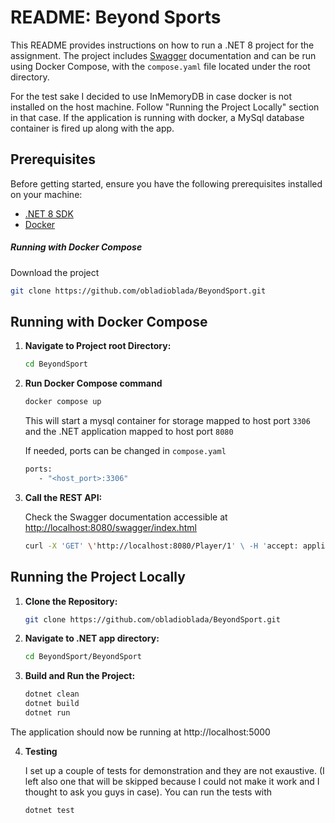# README: Beyond Sports

   This README provides instructions on how to run a .NET 8 project for the assignment. 
   The project includes [Swagger](https://swagger.io/) documentation and can be run using Docker Compose, with the  ```compose.yaml``` file located under the root directory.

   For the test sake I decided to use InMemoryDB in case docker is not installed on the host machine. Follow "Running the Project Locally" section in that case.
   If the application is running with docker, a MySql database container is fired up along with the app.

## Prerequisites

   Before getting started, ensure you have the following prerequisites installed on your machine:

   - [.NET 8 SDK](https://dotnet.microsoft.com/download)
   - [Docker](https://www.docker.com/get-started)

##### Running with Docker Compose
   Download the project 

   ```bash
   git clone https://github.com/obladioblada/BeyondSport.git
   ```


## Running with Docker Compose

1. **Navigate to Project root Directory:**

   ```bash
   cd BeyondSport
   ```

2. **Run Docker Compose command**

   ```bash
   docker compose up
   ```

      This will start a mysql container for storage mapped to host port ```3306``` and the .NET application mapped to host port  ```8080```

      If needed, ports can be changed in ```compose.yaml```
  
   ```bash
   ports:
      - "<host_port>:3306"
   ```

3. **Call the REST API:**

   Check the Swagger documentation accessible at [http://localhost:8080/swagger/index.html](http://localhost:8080/swagger/index.html) 

   ```bash
   curl -X 'GET' \'http://localhost:8080/Player/1' \ -H 'accept: application/json'
   ```

## Running the Project Locally

1. **Clone the Repository:**

   ```bash
   git clone https://github.com/obladioblada/BeyondSport.git
   ```

2. **Navigate to .NET app directory:**

   ```bash
   cd BeyondSport/BeyondSport
   ```

3. **Build and Run the Project:**

   ```bash
   dotnet clean
   dotnet build
   dotnet run
   ```

  The application should now be running at http://localhost:5000

4. **Testing**

   I set up a couple of tests for demonstration and they are not exaustive. (I left also one that will be skipped because I could not make it work and I thought to ask you guys in case).
   You can run the tests with 

   ```bash
   dotnet test
   ```
